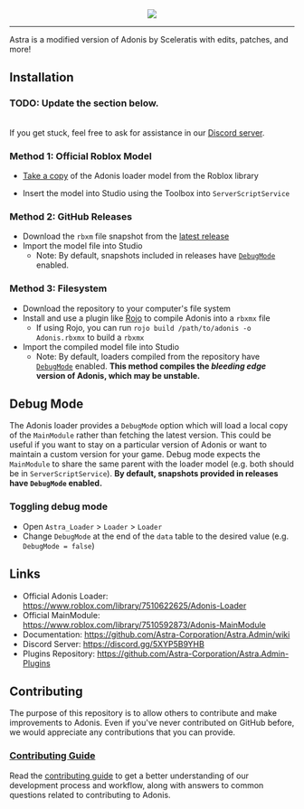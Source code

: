 <div align="center">
    <img src="https://tr.rbxcdn.com/180DAY-e4b804cb89bad124798ba1d4acc01cd6/150/150/Image/Webp/noFilter"/>
</div>
<hr/> 

Astra is a modified version of Adonis by Sceleratis with edits, patches, and more!
## Installation
### TODO: Update the section below.<br>
<br>If you get stuck, feel free to ask for assistance in our [Discord server](https://discord.gg/5XYP5B9YHB).

### Method 1: Official Roblox Model

* [Take a copy](https://www.roblox.com/library/7510622625/) of the Adonis loader model from the Roblox library

* Insert the model into Studio using the Toolbox into `ServerScriptService`

### Method 2: GitHub Releases

* Download the `rbxm` file snapshot from the [latest release](https://github.com/Astra-Corporation/Astra.Admin/releases/latest)
* Import the model file into Studio
  * Note: By default, snapshots included in releases have <a href="#debug-mode">`DebugMode`</a> enabled.

### Method 3: Filesystem

* Download the repository to your computer's file system
* Install and use a plugin like [Rojo](https://rojo.space/) to compile Adonis into a `rbxmx` file
  * If using Rojo, you can run `rojo build /path/to/adonis -o Adonis.rbxmx` to build a `rbxmx`
* Import the compiled model file into Studio
  * Note: By default, loaders compiled from the repository have <a href="#debug-mode">`DebugMode`</a> enabled. **This method compiles the _bleeding edge_ version of Adonis, which may be unstable.**

## Debug Mode

The Adonis loader provides a `DebugMode` option which will load a local copy of the `MainModule` rather than fetching the latest version. This could be useful if you want to stay on a particular version of Adonis or want to maintain a custom version for your game. Debug mode expects the `MainModule` to share the same parent with the loader model (e.g. both should be in `ServerScriptService`). **By default, snapshots provided in  releases have `DebugMode` enabled.**

### Toggling debug mode

* Open `Astra_Loader` > `Loader` > `Loader`
* Change `DebugMode` at the end of the `data` table to the desired value (e.g. `DebugMode = false`)

## Links
* Official Adonis Loader: https://www.roblox.com/library/7510622625/Adonis-Loader
* Official MainModule: https://www.roblox.com/library/7510592873/Adonis-MainModule
* Documentation: https://github.com/Astra-Corporation/Astra.Admin/wiki
* Discord Server: https://discord.gg/5XYP5B9YHB
* Plugins Repository: https://github.com/Astra-Corporation/Astra.Admin-Plugins

## Contributing

The purpose of this repository is to allow others to contribute and make improvements to Adonis. Even if you've never contributed on GitHub before, we would appreciate any contributions that you can provide.

### [Contributing Guide](https://github.com/Astra-Corporation/Astra.Admin/blob/master/CONTRIBUTING.md)

Read the [contributing guide](https://github.com/Astra-Corporation/Astra.Admin/blob/master/CONTRIBUTING.md) to get a better understanding of our development process and workflow, along with answers to common questions related to contributing to Adonis.
